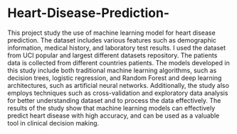 # Heart-Disease-Prediction-
This project study the use of machine learning model for heart disease prediction. The dataset includes various features such as demographic information, medical history, and laboratory test results. I used the dataset from UCI popular and largest different datasets repository. The patients data is collected from different countries patients. The models developed in this study include both traditional machine learning algorithms, such as decision trees, logistic regression, and Random Forest and deep learning architectures, such as artificial neural networks. Additionally, the study also employs techniques such as cross-validation and exploratory data analysis for better understanding dataset and to process the data effectively. The results of the study show that machine learning models can effectively predict heart disease with high accuracy, and can be used as a valuable tool in clinical decision making.

